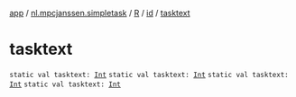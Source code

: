[app](../../../index.md) / [nl.mpcjanssen.simpletask](../../index.md) / [R](../index.md) / [id](index.md) / [tasktext](.)

# tasktext

`static val tasktext: `[`Int`](https://kotlinlang.org/api/latest/jvm/stdlib/kotlin/-int/index.html)
`static val tasktext: `[`Int`](https://kotlinlang.org/api/latest/jvm/stdlib/kotlin/-int/index.html)
`static val tasktext: `[`Int`](https://kotlinlang.org/api/latest/jvm/stdlib/kotlin/-int/index.html)
`static val tasktext: `[`Int`](https://kotlinlang.org/api/latest/jvm/stdlib/kotlin/-int/index.html)